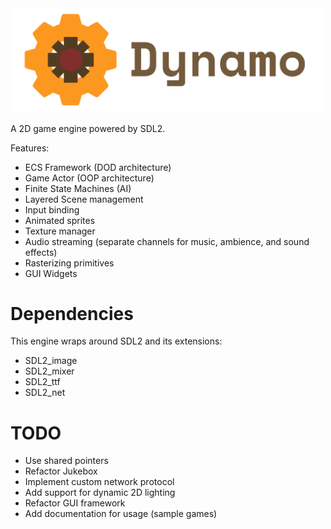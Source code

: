 <img src="./media/logo.png" alt="Dynamo Engine" width="500"/>

A 2D game engine powered by SDL2.

Features:
- ECS Framework (DOD architecture)
- Game Actor (OOP architecture)
- Finite State Machines (AI)
- Layered Scene management
- Input binding
- Animated sprites
- Texture manager
- Audio streaming (separate channels for music, ambience, and sound effects)
- Rasterizing primitives
- GUI Widgets

# Dependencies

This engine wraps around SDL2 and its extensions:
- SDL2_image
- SDL2_mixer
- SDL2_ttf
- SDL2_net

# TODO
- Use shared pointers
- Refactor Jukebox
- Implement custom network protocol
- Add support for dynamic 2D lighting
- Refactor GUI framework
- Add documentation for usage (sample games)